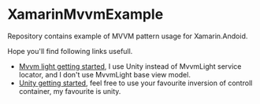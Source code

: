 # XamarinMvvmExample

Repository contains example of MVVM pattern usage for Xamarin.Andoid.

Hope you'll find following links usefull. 
- [Mvvm light getting started](https://mallibone.com/post/xamarinandroid-and-mvvm-light-bindings), I use Unity instead of MvvmLight service locator, and I don't use MvvmLight base view model.
- [Unity getting started](http://geekswithblogs.net/danielggarcia/archive/2014/01/23/introduction-to-dependency-injection-with-unity.aspx), feel free to use your favourite inversion of controll container, my favourite is unity.
